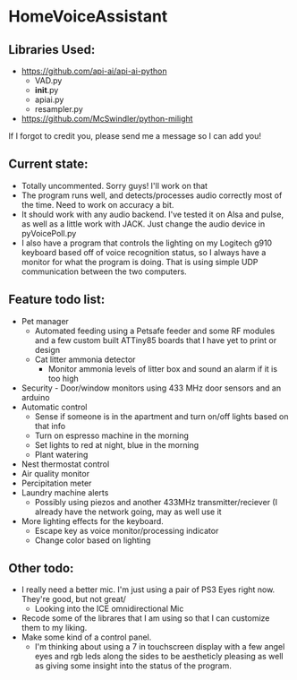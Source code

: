 # HomeVoiceAssistant

## Libraries Used:
* https://github.com/api-ai/api-ai-python
  * VAD.py
  * __init__.py
  * apiai.py
  * resampler.py
* https://github.com/McSwindler/python-milight

If I forgot to credit you, please send me a message so I can add you!

## Current state: <br />
  * Totally uncommented. Sorry guys! I'll work on that  <br />
  * The program runs well, and detects/processes audio correctly most of the time. Need to work on accuracy a bit.  <br />
  * It should work with any audio backend. I've tested it on Alsa and pulse, as well as a little work with JACK. Just change the audio device in pyVoicePoll.py  <br />
  * I also have a program that controls the lighting on my Logitech g910 keyboard based off of voice recognition status, so I always have a monitor for what the program is doing. That is using simple UDP communication between the two computers.  <br />


## Feature todo list:
  * Pet manager
    * Automated feeding using a Petsafe feeder and some RF modules and a few custom built ATTiny85 boards that I have yet to print or design
    * Cat litter ammonia detector
      * Monitor ammonia levels of litter box and sound an alarm if it is too high
  * Security - Door/window monitors using 433 MHz door sensors and an arduino
  * Automatic control
    * Sense if someone is in the apartment and turn on/off lights based on that info
    * Turn on espresso machine in the morning
    * Set lights to red at night, blue in the morning
    * Plant watering
  * Nest thermostat control
  * Air quality monitor
  * Percipitation meter
  * Laundry machine alerts
    * Possibly using piezos and another 433MHz transmitter/reciever (I already have the network going, may as well use it
  * More lighting effects for the keyboard.
    * Escape key as voice monitor/processing indicator
    * Change color based on lighting
    
## Other todo:
  * I really need a better mic. I'm just using a pair of PS3 Eyes right now. They're good, but not great/
    * Looking into the ICE omnidirectional Mic
  * Recode some of the librares that I am using so that I can customize them to my liking.
  * Make some kind of a control panel. 
    * I'm thinking about using a 7 in touchscreen display with a few angel eyes and rgb leds along the sides to be aestheticly pleasing as well as giving some insight into the status of the program.
